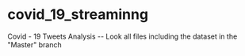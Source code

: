 # covid_19_streaminng
Covid - 19 Tweets Analysis
-- Look all files including the dataset in the "Master" branch
